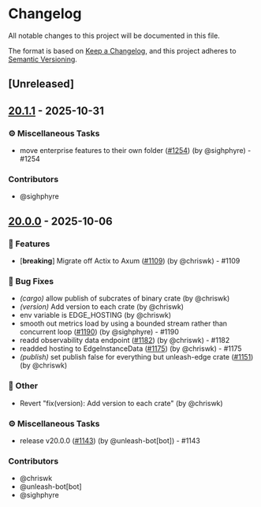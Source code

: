 # Changelog

All notable changes to this project will be documented in this file.

The format is based on [Keep a Changelog](https://keepachangelog.com/en/1.0.0/),
and this project adheres to [Semantic Versioning](https://semver.org/spec/v2.0.0.html).

## [Unreleased]

## [20.1.1](https://github.com/Unleash/unleash-edge/compare/unleash-edge-types-v20.1.0...unleash-edge-types-v20.1.1) - 2025-10-31

### ⚙️ Miscellaneous Tasks
- move enterprise features to their own folder ([#1254](https://github.com/unleash/unleash-edge/issues/1254)) (by @sighphyre) - #1254

### Contributors

* @sighphyre

## [20.0.0](https://github.com/Unleash/unleash-edge/releases/tag/unleash-edge-types-v20.0.0) - 2025-10-06

### 🚀 Features
- [**breaking**] Migrate off Actix to Axum ([#1109](https://github.com/unleash/unleash-edge/issues/1109)) (by @chriswk) - #1109

### 🐛 Bug Fixes
- *(cargo)* allow publish of subcrates of binary crate (by @chriswk)
- *(version)* Add version to each crate (by @chriswk)
- env variable is EDGE_HOSTING (by @chriswk)
- smooth out metrics load by using a bounded stream rather than concurrent loop ([#1190](https://github.com/unleash/unleash-edge/issues/1190)) (by @sighphyre) - #1190
- readd observability data endpoint ([#1182](https://github.com/unleash/unleash-edge/issues/1182)) (by @chriswk) - #1182
- readded hosting to EdgeInstanceData ([#1175](https://github.com/unleash/unleash-edge/issues/1175)) (by @chriswk) - #1175
- *(publish)* set publish false for everything but unleash-edge crate ([#1151](https://github.com/unleash/unleash-edge/issues/1151)) (by @chriswk)

### 💼 Other
- Revert "fix(version): Add version to each crate" (by @chriswk)

### ⚙️ Miscellaneous Tasks
- release v20.0.0 ([#1143](https://github.com/unleash/unleash-edge/issues/1143)) (by @unleash-bot[bot]) - #1143

### Contributors

* @chriswk
* @unleash-bot[bot]
* @sighphyre
